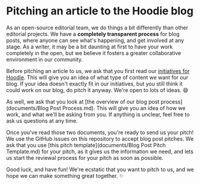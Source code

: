 # Pitching an article to the Hoodie blog

As an open-source editorial team, we do things a bit differently than other editorial projects. We have a **completely transparent process** for blog posts, where anyone can see what's happening, and get involved at any stage. As a writer, it may be a bit daunting at first to have your work completely in the open, but we believe it fosters a greater collaborative environment in our community.

Before pitching an article to us, we ask that you first read our [initiatives for Hoodie](http://hood.ie/initiatives/). This will give you an idea of what type of content we want for our blog. If your idea doesn't exactly fit in our initiatives, but you still think it could work on our blog, do pitch it anyway. We're open to lots of ideas. :smile:

As well, we ask that you look at [the overview of our blog post process](documents/Blog Post Process.md). This will give you an idea of how we work, and what we'll be asking from you. If anything is unclear, feel free to ask us questions at any time.

Once you've read those two documents, you're ready to send us your pitch! We use the GitHub issues on this repository to accept blog post pitches. We ask that you use [this pitch template](documents/Blog Post Pitch Template.md) for your pitch, as it gives us the information we need, and lets us start the reviewal process for your pitch as soon as possible.

Good luck, and have fun! We're ecstatic that you want to pitch to us, and we hope we can make something great together. :sparkles: 
